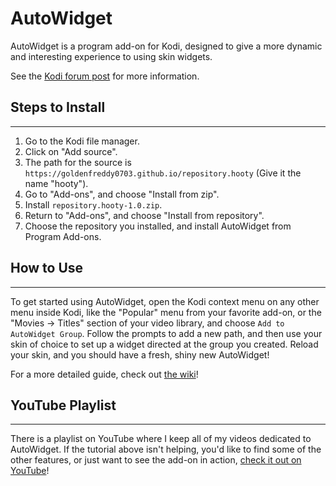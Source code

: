 # AutoWidget

AutoWidget is a program add-on for Kodi, designed to give a more dynamic and interesting experience to using skin widgets.

See the [Kodi forum post](https://forum.kodi.tv/showthread.php?tid=352934) for more information.

## Steps to Install
---
1.  Go to the Kodi file manager.
2.  Click on "Add source".
3.  The path for the source is `https://goldenfreddy0703.github.io/repository.hooty` (Give it the name "hooty").
4.  Go to "Add-ons", and choose "Install from zip".
5.  Install `repository.hooty-1.0.zip`.
6.  Return to "Add-ons", and choose "Install from repository".
7.  Choose the repository you installed, and install AutoWidget from Program Add-ons.

## How to Use
---
To get started using AutoWidget, open the Kodi context menu on any other menu inside Kodi, like the "Popular" menu from your favorite add-on, or the "Movies -> Titles" section of your video library, and choose `Add to AutoWidget Group`. Follow the prompts to add a new path, and then use your skin of choice to set up a widget directed at the group you created. Reload your skin, and you should have a fresh, shiny new AutoWidget!

For a more detailed guide, check out [the wiki](https://github.com/drinfernoo/plugin.program.autowidget/wiki/How-to-Use-AutoWidget)!

## YouTube Playlist
---
There is a playlist on YouTube where I keep all of my videos dedicated to AutoWidget. If the tutorial above isn't helping, you'd like to find some of the other features, or just want to see the add-on in action, [check it out on YouTube](https://youtube.com/playlist?list=PLqaI8oSksiy9Y75qF2ALziRPQsv0UrYCz)!
